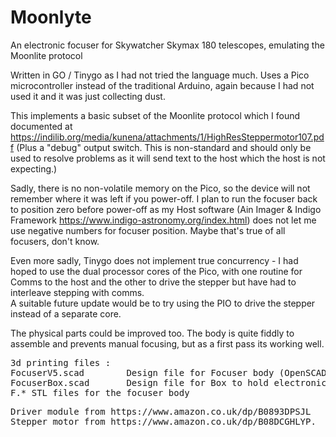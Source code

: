 # Moonlyte
An electronic focuser for Skywatcher Skymax 180 telescopes, emulating the Moonlite protocol

Written in GO / Tinygo as I had not tried the language much.  Uses a Pico microcontroller instead of the traditional Arduino, 
again because I had not used it and it was just collecting dust.  

This implements a basic subset of the Moonlite protocol which I found documented at 
https://indilib.org/media/kunena/attachments/1/HighResSteppermotor107.pdf
(Plus a "debug" output switch.  This is non-standard and should only be used to resolve problems as
it will send text to the host which the host is not expecting.)

Sadly, there is no non-volatile memory on the Pico, so the device will not remember where it was left if you power-off.
I plan to run the focuser back to position zero before power-off as my Host software (Ain Imager & Indigo Framework 
https://www.indigo-astronomy.org/index.html) does not let me use negative numbers for focuser position.  Maybe that's true of all focusers, don't know.

Even more sadly, Tinygo does not implement true concurrency - I had hoped to use the dual processor cores of the Pico, 
with one routine for Comms to the host and the other to drive the stepper but have had to interleave stepping with comms.  
A suitable future update would be to try using the PIO to drive the stepper instead of a separate core.

The physical parts could be improved too. The body is quite fiddly to assemble and prevents manual focusing, but as a first pass its working well.

<pre>
3d printing files :
FocuserV5.scad        Design file for Focuser body (OpenSCAD)
FocuserBox.scad       Design file for Box to hold electronics (OpenSCAD)
F.* STL files for the focuser body
</pre>

<pre>
Driver module from https://www.amazon.co.uk/dp/B0893DPSJL 
Stepper motor from https://www.amazon.co.uk/dp/B08DCGHLYP. 
</pre>
